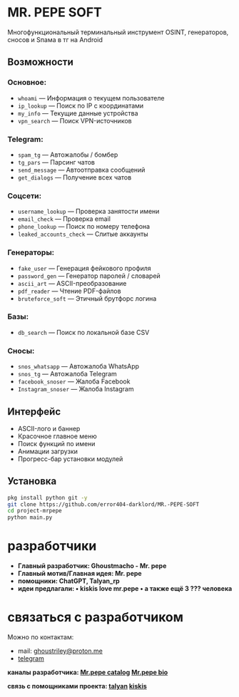 # MR. PEPE SOFT

Многофункциональный терминальный инструмент OSINT, генераторов, сносов и Sпама в тг на Android

##  Возможности

### Основное:
- `whoami` — Информация о текущем пользователе
- `ip_lookup` — Поиск по IP с координатами
- `my_info` — Текущие данные устройства
- `vpn_search` — Поиск VPN-источников

### Telegram:
- `spam_tg` — Автожалобы / бомбер
- `tg_pars` — Парсинг чатов
- `send_message` — Автоотправка сообщений
- `get_dialogs` — Получение всех чатов

### Соцсети:
- `username_lookup` — Проверка занятости имени
- `email_check` — Проверка email
- `phone_lookup` — Поиск по номеру телефона
- `leaked_accounts_check` — Слитые аккаунты

### Генераторы:
- `fake_user` — Генерация фейкового профиля
- `password_gen` — Генератор паролей / словарей
- `ascii_art` — ASCII-преобразование
- `pdf_reader` — Чтение PDF-файлов
- `bruteforce_soft` — Этичный брутфорс логина

### Базы:
- `db_search` — Поиск по локальной базе CSV

### Сносы:
- `snos_whatsapp` — Автожалоба WhatsApp
- `snos_tg` — Автожалоба Telegram
- `facebook_snoser` — Жалоба Facebook
- `Instagram_snoser` — Жалоба Instagram

## Интерфейс

- ASCII-лого и баннер
- Красочное главное меню
- Поиск функций по имени
- Анимации загрузки
- Прогресс-бар установки модулей

## Установка

```bash
pkg install python git -y
git clone https://github.com/error404-darklord/MR.-PEPE-SOFT
cd project-mrpepe
python main.py
```

# разработчики

- **Главный разработчик: Ghoustmacho - Mr. pepe**
- **Главный мотив/Главная идея: Mr. pepe**
- **помощники: ChatGPT, Talyan_rp**
- **идеи предлагали: 
• kiskis love mr.pepe
• а также ещё 3 ??? человека**

# связаться с разработчиком

Можно по контактам:
- mail: ghoustriley@proton.me
- [telegram](https:/t.me/ghoustmacho)

**каналы разработчика:
[Mr.pepe catalog](https://t.me/ghoustcatalog02)
[Mr.pepe bio](https://t.me/bioghoustmacho)**

**связь с помощниками проекта:
[talyan](https://t.me/talyan_rp)
[kiskis](https://t.me/fuckkiskis)**
